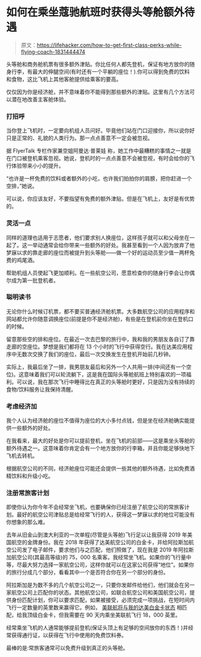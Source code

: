 # 如何在乘坐蔻驰航班时获得头等舱额外待遇

> 原文：<https://lifehacker.com/how-to-get-first-class-perks-while-flying-coach-1831444474>



头等舱和商务舱机票有很多额外津贴。你比任何人都先登机，保证有地方放你的随身行李，有最大的伸腿空间(有时还有一个平躺的座位！).你可以得到免费的饮料和食物，这比飞机上其他客舱提供给乘客的要高。

仅仅因为你是经济舱，并不意味着你不能得到那些额外的津贴。这里有几个方法可以潜在地改善主客舱体验。

### 打招呼

当你登上飞机时，一定要向机组人员问好。毕竟他们站在门口迎接你，所以说你好只是正常的、礼貌的人类行为。那一点点善意不一定会被忽视。

据 FlyerTalk 专栏作家兼空姐阿曼达·普莱娃 称，她工作中最糟糕的事情之一就是在门口被登机乘客忽视。她说，登机时的一点点善意不会被忽视，有时会给你的飞行体验带来小小的提升。

“也许是一杯免费的饮料或者额外的小吃，也许我们拍拍你的肩膀，把你赶进一个空排，”她说。

可以说，你应该友好，不要指望有免费的额外津贴，但是在飞机上，友好是有优势的。

### 灵活一点

同样的道理也适用于志愿者，他们要求别人换座位，这样孩子就可以和父母坐在一起了。这一举动通常会给你带来一些额外的好处。我甚至看到一个人因为放弃了他梦寐以求的靠走廊的座位而被提升到头等舱——做一个好的运动员至少值一两杯免费的鸡尾酒。

帮助机组人员使起飞更加顺利。在一些航空公司，愿意检查你的随身行李会让你偶尔成为第一批登机者。

### 聪明读书

无论你什么时候订机票，都不要买普通经济舱机票。大多数航空公司的应用程序和网站都允许你随意调换座位(前提是你不是经济舱)，有些是在登机前你坐在登机口的时候。

留意那些空的排和座位。在最近一次去巴黎的旅行中，我和我的男朋友各自订了靠走廊的空座位。梦想是我们都将在 13 个小时的飞行中获得空行。我在达美应用程序中无数次交换了我们的座位，最后一次交换发生在登机开始前几秒钟。

实际上，我最后坐了一排，我男朋友最后和另外一个人共用一排(中间还有一个空位)。这意味着我们可以轮流躺下，这是我在国际头等舱航班上特别喜欢的一项福利。可以说，我在那次飞行中睡得比在真正的头等舱时更好，只是因为没有持续的食物/饮料服务让我保持清醒。

### 考虑经济加

我个人认为经济舱的座位不值得为座位的大小多付点钱，但是坐在经济舱确实能提供一些额外的好处。

在我看来，最大的好处是你可以提前登机，坐在飞机的前部——这是乘坐头等舱的额外待遇之一。这意味着你肯定会有一个地方放你的行李箱，并且你能足够快地下飞机去转机。

根据航空公司的不同，经济舱座位可能还会提供一些其他的额外待遇，比如免费酒精饮料和升级小吃。

### 注册常旅客计划

即使你认为你今年不会经常坐飞机，也要确保你已经注册了航空公司的常旅客计划。最好的航空公司津贴总是给经常飞行的人，获得这一梦寐以求的地位可能没有你想象的那么难。

去年从旧金山到澳大利亚的一次单程(尽管是头等舱)飞行足以让我获得 2019 年美国航空的金牌身份。我在 2018 年获得了达美航空公司的白金卡，并给阿拉斯加航空公司发了电子邮件，要求他们与之匹配，他们照做了，现在我是 2019 年阿拉斯加航空公司(其最高等级)的 75，000 名乘客。我经常坐飞机。如果你的飞行量中等，尽最大努力选择一家航空公司，这样你就可以在这家公司获得“地位”。如果你的旅行分成几个部分，看看其中一个是否符合你在另一个部分的身份。

阿拉斯加是为数不多的几个航空公司之一，只要你发邮件给他们，他们就会在另一家航空公司上匹配你的状态。其他航空公司，如联合航空公司和美国航空公司，提供身份匹配计划，你可以要求匹配，如果被接受，必须完成一项挑战，在短时间内飞行一定数量的英里数来赢得它。例如， [美联航将与我的达美白金卡状态](https://www.united.com/ual/en/us/fly/mileageplus/offers/promos/TB8230.html) 相匹配，给我顶级白金卡，但我需要在 90 天内乘坐美联航飞行 18，000 英里。

经常乘坐飞机的人通常能够提前登机(保证头顶上有足够的空间放你的东西！)并经常获得通行证，以获得在飞行中使用的免费饮料券。

最棒的是:常旅客通常可以免费升级到真正的头等舱。